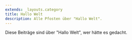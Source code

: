 ```yaml
---
extends: _layouts.category
title: Hallo Welt
description: Alle Pfosten über "Hallo Welt".
---
```

          
Diese Beiträge sind über "Hallo Welt", wer hätte es gedacht.
          